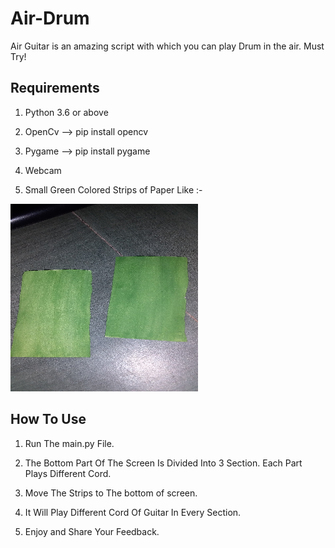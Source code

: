 # Air-Drum
Air Guitar is an amazing script with which you can play Drum in the air. Must Try!

## Requirements

1. Python 3.6 or above

2. OpenCv -->   pip install opencv

3. Pygame --> pip install pygame

4. Webcam

5. Small Green Colored Strips of Paper Like :-

![image](strips.png)


## How To Use

1. Run The main.py File.

2. The Bottom Part Of The Screen Is Divided Into 3 Section. Each Part Plays Different Cord.

3. Move The Strips to The bottom of screen.

4. It Will Play Different Cord Of Guitar In Every Section.

5. Enjoy and Share Your Feedback.
